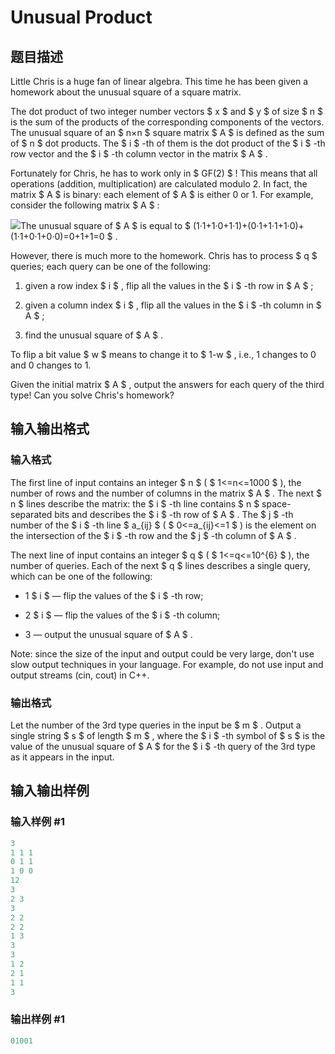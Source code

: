 # Unusual Product

## 题目描述

Little Chris is a huge fan of linear algebra. This time he has been given a homework about the unusual square of a square matrix.

The dot product of two integer number vectors $ x $ and $ y $ of size $ n $ is the sum of the products of the corresponding components of the vectors. The unusual square of an $ n×n $ square matrix $ A $ is defined as the sum of $ n $ dot products. The $ i $ -th of them is the dot product of the $ i $ -th row vector and the $ i $ -th column vector in the matrix $ A $ .

Fortunately for Chris, he has to work only in $ GF(2) $ ! This means that all operations (addition, multiplication) are calculated modulo 2. In fact, the matrix $ A $ is binary: each element of $ A $ is either 0 or 1. For example, consider the following matrix $ A $ :

![](https://cdn.luogu.com.cn/upload/vjudge_pic/CF405C/097f29d1003281620afd851d4fbf370e4162e70a.png)The unusual square of $ A $ is equal to $ (1·1+1·0+1·1)+(0·1+1·1+1·0)+(1·1+0·1+0·0)=0+1+1=0 $ .

However, there is much more to the homework. Chris has to process $ q $ queries; each query can be one of the following:

1. given a row index $ i $ , flip all the values in the $ i $ -th row in $ A $ ;

2. given a column index $ i $ , flip all the values in the $ i $ -th column in $ A $ ;

3. find the unusual square of $ A $ .

To flip a bit value $ w $ means to change it to $ 1-w $ , i.e., 1 changes to 0 and 0 changes to 1.

Given the initial matrix $ A $ , output the answers for each query of the third type! Can you solve Chris's homework?

## 输入输出格式

### 输入格式

The first line of input contains an integer $ n $ ( $ 1<=n<=1000 $ ), the number of rows and the number of columns in the matrix $ A $ . The next $ n $ lines describe the matrix: the $ i $ -th line contains $ n $ space-separated bits and describes the $ i $ -th row of $ A $ . The $ j $ -th number of the $ i $ -th line $ a_{ij} $ ( $ 0<=a_{ij}<=1 $ ) is the element on the intersection of the $ i $ -th row and the $ j $ -th column of $ A $ .

The next line of input contains an integer $ q $ ( $ 1<=q<=10^{6} $ ), the number of queries. Each of the next $ q $ lines describes a single query, which can be one of the following:

- 1 $ i $ — flip the values of the $ i $ -th row;

- 2 $ i $ — flip the values of the $ i $ -th column;

- 3 — output the unusual square of $ A $ .

Note: since the size of the input and output could be very large, don't use slow output techniques in your language. For example, do not use input and output streams (cin, cout) in C++.

### 输出格式

Let the number of the 3rd type queries in the input be $ m $ . Output a single string $ s $ of length $ m $ , where the $ i $ -th symbol of $ s $ is the value of the unusual square of $ A $ for the $ i $ -th query of the 3rd type as it appears in the input.

## 输入输出样例

### 输入样例 #1

```cpp
3
1 1 1
0 1 1
1 0 0
12
3
2 3
3
2 2
2 2
1 3
3
3
1 2
2 1
1 1
3

```
### 输出样例 #1

```cpp
01001

```
